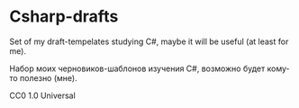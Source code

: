 # Csharp-drafts

Set of my draft-tempelates studying C#, maybe it will be useful (at least for me).

Набор моих черновиков-шаблонов изучения C#, возможно будет кому-то полезно (мне).

CC0 1.0 Universal
